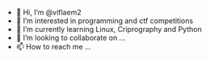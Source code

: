 - 👋 Hi, I’m @viflaem2
- 👀 I’m interested in programming and ctf competitions
- 🌱 I’m currently learning Linux, Criprography and Python
- 💞️ I’m looking to collaborate on ...
- 📫 How to reach me ...

<!---
viflaem2/viflaem2 is a ✨ special ✨ repository because its `README.md` (this file) appears on your GitHub profile.
You can click the Preview link to take a look at your changes.
--->
